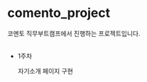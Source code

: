 ﻿# comento_project

코멘토 직무부트캠프에서 진행하는 프로젝트입니다.
<br></br>

<ul>
  <li>1주차<p>자기소개 페이지 구현</p></li>
</ul>
